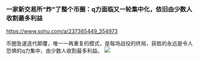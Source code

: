 ### 一家新交易所“炸”了整个币圈：q力面临又一轮集中化，依旧由少数人收割最多利益
https://www.sohu.com/a/237365449_354973

币圈急速迭代颠覆，唯一一再重复的模式，是每场战役的终局，获胜的永远是令人恐惧的q力集中，由少数人收割最多利益。
![](http://5b0988e595225.cdn.sohucs.com/images/20180623/ddebb74502d94b948d2344963d8eae4e.jpeg)

